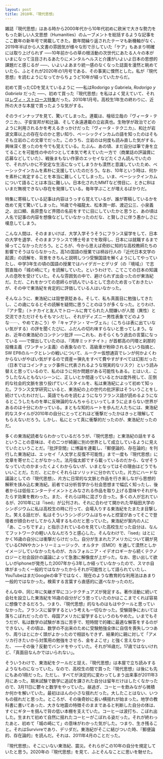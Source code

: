 ```yaml
---
layout: post
title: 2010年、『現代思想』
---
```


雑誌『現代思想』はある時から2000年代から10年代初めに欧米で大きな勢力をもった新しい人文思想（Humanities）のムーブメントを総括するような記事をここ数年の新年号で掲載してきた。数年間繰り返されたテーマも新機軸がなく、2019年半ばから人文書の雰囲気が様々な形で示していた「ケア」もあまり明確には取り上げられず&nbsp;<span style="letter-spacing: -3pt">&mdash;&mdash;</span>&nbsp;10年前からの草の根活動の次世代にあたる人々の本がいまになって注目されるあたりにメンタルヘルスと介護がいよいよ日本の思想的課題だと感じるが&nbsp;<span style="letter-spacing: -3pt">&mdash;&mdash;</span>&nbsp;、いよいよあまり統一感のなくなった誌面を漫然と眺めていたら、ふとそれが2020年の1月号である、その事実に慄然とした。私が『現代思想』を読むようになってからちょうど10年が経っていたからだ。

初めて買ったCDを覚えているように&nbsp;<span style="letter-spacing: -3pt">&mdash;&mdash;</span>&nbsp;私はRodorigo y Gabriela, *Rodorigo y Gabriela* だった&nbsp;<span style="letter-spacing: -3pt">&mdash;&mdash;</span>&nbsp;、初めて買った『現代思想』を私はよく覚えていて、それは[レヴィ・ストロース特集](http://www.seidosha.co.jp/book/index.php?id=2386)だった。2010年1月号。高校生1年生の終わりに、近所の大きな本屋で買ったような気がする。

そのラインナップを見て、驚いてしまった。連載は、檜垣立哉の『ヴィータ・テクニカ』、子安宣邦が和辻論、そして永遠連載の立岩真也。生物学が政治でどのように利用されるかを考えるきっかけだった『ヴィータ・テクニカ』、和辻が岩波文庫以上の存在なのかと思い知り、ベーシックインカムの語を知ったのはそもそも立岩のこの文章でだった。このうち、立岩のは何度も読み直した気がする。興味深く思ったのを今でも覚えている。たぶん、あの頃、まだ自分は筆で身を立てることを可能性の中の1つとして本気で考えていた一方で（商業誌の評論賞に応募などしていた）、戦後まもない作家のエッセイなどたくさん読んでいたので、それがいかに不安定な生活になってしまうかも漠然と意識していたため、ベーシックインカムを素朴に支援していたのだろう。なお、10年という時は、何かを素朴に肯定することを本当に難しくしてしまった。いま、ベーシックインカムについて語ることは本当に難しい。日本化されたMMTなど傍目に、ときにBIはいまだ無視できない存在を発揮している。毎年学ぶことが増えるばかりだ。

特集に寄稿している記事は内容はうっすら覚えているが、誰が寄稿しているかを改めて見て驚いてしまった。16歳で今福龍太、松本潤一郎、渡辺公三、小泉義之、出口顯、長原豊など界隈の名前をすでに目にしていたかと思うと、あの頃は人名で記事の内容を想像などしていなかったのだな、と賢しさに伴う愚かしさに嘆息してしまう。

こんな人間は、そのままいけば、大学入学そうそうにフランス留学をして、日本の大学を退学、そのままフランスで博士号までを取得し、日本には就職するまで帰ってこなかっただろう。ところが、今から思えば奇妙に知的な高校教師たちの影響でそうはならなかった。高1の国語の授業では柄谷行人の『近代日本文学の起源』の読解を、背景をきちんと説明しつつ受験国語を解くようにしてやっていたし、中学3年生の頃の国語の授業ではハイデガーとデリダ（の『境域』）で志賀直哉の「城の崎にて」を読解していた。というわけで、こてこての日本の知識人の息吹を受けていた。そんな雰囲気の中で、避けられず出会ったのが東浩紀だ。ただ、これをかつての恩師らが読んでいるとして念のため言っておきたいが、その中で東浩紀を肯定的に評価している人はいなかった。

そんなふうに、東浩紀には毀誉褒貶ある。そして、私も真面目に勉強してきたし、この歳になるとその読解を疑問に思うことのほうが多くなった。とりわけ、『アナ雪』（トナカイと友人でトロールに育てられた人間嫌いが人間（異性）と交流できただけそもそもマシだし、それがディズニー男性表象でどのような&#x22EF;&#x22EF;、やめておこう）や『キャプテン・マーヴェル』（こちらは表に出ていない気がする）の評を聞くたびに、ふだんの切れ味すらないと思ってしまう。なお、近年の東浩紀のコンテンツ批評&nbsp;<span style="letter-spacing: -3pt">&mdash;&mdash;</span>&nbsp;これも、おそらくもう過去の言葉になっている&nbsp;<span style="letter-spacing: -3pt">&mdash;&mdash;</span>&nbsp;で傑出していたのは、『湾岸ミッドナイト』が首都高の円環と刹那的投機主義（ワンチャン主義）の表象なので、高級車が粉砕されるという指摘と、SW EP8のルークとレンの戦いについて、ルーク＝仮想通貨でレンが何かよくわからないがやばい気がするので資産＝弾丸をすべて費やすがすべては幻影だった（日本ではコインチェック事件に代表されるような現実的なリスク）という読み替えと思っているので、私のほうに何か問題がある可能性もある。とはいえ、こうしたなんともないシーンに、正しいとか間違っているとかは度外視して、圧倒的な社会的文脈を放り投げていくスタイルを、私は東浩紀によって初めて知った。フランス文学研究にいると、東浩紀の上の世代の批評家はそういうことをし続けていたわけだし、英語でものを読むようになりフランス語が読めるようになるとこうしたものを単に反映論的なんちゃらといってしまうに止まらない世界があるのは十分にわかっている。まともな知的ルートを歩んだ人たちには、東浩紀的なスタイルが2010年の自分にとってどれほど衝撃だったかはきっと理解してもらえないだろう。しかし、私にとって真に衝撃的だったのが、東浩紀だったのだ。

多くの東浩紀読者ならわかっているだろうが、『現代思想』と東浩紀の話をするということの意味は、その二つが綺麗に別の世界として成立しているように見えていたということだ。『批評空間』に博論を連載し、『郵便論的、存在論的』を刊行した東浩紀は、エッセイ「人文学と反復不可能性」まで一度も『現代思想』に文章を寄せたことがなかった。法月倫太郎ですら載っているのだから、なぜそうなっていたのかまったくよくわからないが、いまとなってはその理由はどうでもいいことだ。ただ、とにかくそれらはソリッドに分かれていた。片方にハードな議論としての『現代思想』、片方に日常的な文脈と作品を行き来しながら思想的解釈を挟み込む東浩紀。前者では分析哲学から社会思想まで幅広く知ったし、後者からは低俗エンターテイメントとみなされる作品を取り上げる意味やそれがもたらす効果を教わった。また、それらは時に混ざり合った。多くの人が忘れているが、2010年には『ised』が公刊され、それに合わせて開かれた早稲田大学のシンポジウムに私は高校生の時に行って、会場入りする東浩紀をたまたま目撃した。笑える話だが、私はそういうシンポジウムはちゃんと控室があってそこで登壇者が顔合わせしてから入場するものだと思っていた。東浩紀が案内の人に「あ、こっちですよ」と指示されているのを見ていた高校生だった自分は、なんてフットワークの軽い人なんだろうと感心した。そんなわけで、『ised』はとにかく16歳の自分には衝撃だらけだった。自分が生まれたアメリカについて親が見ているCNNやカントリーミュージック、オルタナ（EMO!）を通して漠然としかイメージしていなかったものが、カルフォルニア・イデオロギーから続くテクノロジーと社会設計の議論によって急激に解像度が上がった。なお、思い出して欲しいがiphoneが発売した2007年から3年しか経っていなかったので、スマホ自体がまったく一般的ではなかったからそれが可能性として語られていたし、YouTubeはまだGoogleの傘下ではなく、現在のような教育的な利用法はあまり一般的ではなかった。検索する言葉すら直感的に選べなかったのだ。

そんな中、同じ年に矢継ぎ早にコンテクチュアズが発足する。著作活動に続いて会社を設立した東浩紀を16歳の自分がどう思っていたのかはここまでくれば容易に想像できるだろう。つまり、『現代思想』的なものはもはやクールと思っていなかった。フランスに留学するという考えも一切なかった。受験競争においては落ちこぼれだったので、母国アメリカに留学するというのもやめた。いまでもそうだが、私は数学の試験が本当に苦手で、短時間で的確に最適な解答をするのができない。その頃は、数学の不出来のために受験勉強全体に自信を喪失しつつあり、周りはとにかく頭がよかったので相談もできず、結果的に親に対して「アメリカ行きたいから対策用の勉強をさせろ、金をよこせ」と強く言えなかった、&nbsp;<span style="letter-spacing: -3pt">&mdash;&mdash;</span>&nbsp;その後？反動でバンドをやっていた。それが16歳だ。17歳ではないけれど、「真面目なんかではいられない」。

そういうわけで、東浩紀をクールだと捉え、『現代思想』は本屋で立ち読みするようなものになっていた。なので、高校生の間で買った『現代思想』は後にも先にもあの1冊だった。ただし、すべてが決定的に変わってしまう出来事が2011年3月にあった。期末試験で数学に追試を課された自分は留年だけはしたくなかったので、3月11日に鬱々と数学をやっていた。昼過ぎ、コーヒーを飲みながら微積か何かを解いていた。最初はほんの小さな揺れだった。大したことはない、いつもの揺れだと思った。ところが、その後奇妙に長い横揺れが始まった。地学の教科書に書いてあった、大きな地震の特徴そのままであると判断した自分の体は、すぐにギターを掴んで背の低い本棚を支えていた。コーヒーは波打ち、こぼれ出した。生まれて初めて自然に揺れたコーヒーがこぼれる姿だった。それが終わったあと、初めて「城の崎にて」の意味がわかった気がした。つまり、生き残ること。それはSurvivreであり、デリダだ。東浩紀がそこに結びついた時、『郵便論的、存在論的』を読んだ。それは、2011年4月のことだった。

『現代思想』、そこにいない東浩紀、震災。それらがこの10年の自分を規定していたと思う。2020年の『現代思想』を見て、ふとそんなことに思いを馳せた。
